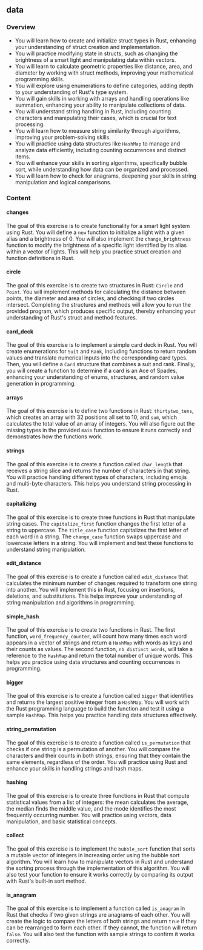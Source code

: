 ## data

### Overview

- You will learn how to create and initialize struct types in Rust, enhancing
  your understanding of struct creation and implementation.
- You will practice modifying state in structs, such as changing the brightness
  of a smart light and manipulating data within vectors.
- You will learn to calculate geometric properties like distance, area, and
  diameter by working with struct methods, improving your mathematical
  programming skills.
- You will explore using enumerations to define categories, adding depth to your
  understanding of Rust's type system.
- You will gain skills in working with arrays and handling operations like
  summation, enhancing your ability to manipulate collections of data.
- You will understand string handling in Rust, including counting characters and
  manipulating their cases, which is crucial for text processing.
- You will learn how to measure string similarity through algorithms, improving
  your problem-solving skills.
- You will practice using data structures like `HashMap` to manage and analyze
  data efficiently, including counting occurrences and distinct items.
- You will enhance your skills in sorting algorithms, specifically bubble sort,
  while understanding how data can be organized and processed.
- You will learn how to check for anagrams, deepening your skills in string
  manipulation and logical comparisons.

### Content

#### changes

The goal of this exercise is to create functionality for a smart light system
using Rust. You will define a `new` function to initialize a light with a given
alias and a brightness of 0. You will also implement the `change_brightness`
function to modify the brightness of a specific light identified by its alias
within a vector of lights. This will help you practice struct creation and
function definitions in Rust.

#### circle

The goal of this exercise is to create two structures in Rust: `Circle` and
`Point`. You will implement methods for calculating the distance between points,
the diameter and area of circles, and checking if two circles intersect.
Completing the structures and methods will allow you to run the provided
program, which produces specific output, thereby enhancing your understanding of
Rust's struct and method features.

#### card_deck

The goal of this exercise is to implement a simple card deck in Rust. You will
create enumerations for `Suit` and `Rank`, including functions to return random
values and translate numerical inputs into the corresponding card types. Then,
you will define a `Card` structure that combines a suit and rank. Finally, you
will create a function to determine if a card is an Ace of Spades, enhancing
your understanding of enums, structures, and random value generation in
programming.

#### arrays

The goal of this exercise is to define two functions in Rust: `thirtytwo_tens`,
which creates an array with 32 positions all set to 10, and `sum`, which
calculates the total value of an array of integers. You will also figure out the
missing types in the provided `main` function to ensure it runs correctly and
demonstrates how the functions work.

#### strings

The goal of this exercise is to create a function called `char_length` that
receives a string slice and returns the number of characters in that string. You
will practice handling different types of characters, including emojis and
multi-byte characters. This helps you understand string processing in Rust.

#### capitalizing

The goal of this exercise is to create three functions in Rust that manipulate
string cases. The `capitalize_first` function changes the first letter of a
string to uppercase. The `title_case` function capitalizes the first letter of
each word in a string. The `change_case` function swaps uppercase and lowercase
letters in a string. You will implement and test these functions to understand
string manipulation.

#### edit_distance

The goal of this exercise is to create a function called `edit_distance` that
calculates the minimum number of changes required to transform one string into
another. You will implement this in Rust, focusing on insertions, deletions, and
substitutions. This helps improve your understanding of string manipulation and
algorithms in programming.

#### simple_hash

The goal of this exercise is to create two functions in Rust. The first
function, `word_frequency_counter`, will count how many times each word appears
in a vector of strings and return a `HashMap` with words as keys and their
counts as values. The second function, `nb_distinct_words`, will take a
reference to the `HashMap` and return the total number of unique words. This
helps you practice using data structures and counting occurrences in
programming.

#### bigger

The goal of this exercise is to create a function called `bigger` that
identifies and returns the largest positive integer from a `HashMap`. You will
work with the Rust programming language to build the function and test it using
a sample `HashMap`. This helps you practice handling data structures
effectively.

#### string_permutation

The goal of this exercise is to create a function called `is_permutation` that
checks if one string is a permutation of another. You will compare the
characters and their counts in both strings, ensuring that they contain the same
elements, regardless of the order. You will practice using Rust and enhance your
skills in handling strings and hash maps.

#### hashing

The goal of this exercise is to create three functions in Rust that compute
statistical values from a list of integers: the mean calculates the average, the
median finds the middle value, and the mode identifies the most frequently
occurring number. You will practice using vectors, data manipulation, and basic
statistical concepts.

#### collect

The goal of this exercise is to implement the `bubble_sort` function that sorts
a mutable vector of integers in increasing order using the bubble sort
algorithm. You will learn how to manipulate vectors in Rust and understand the
sorting process through the implementation of this algorithm. You will also test
your function to ensure it works correctly by comparing its output with Rust's
built-in sort method.

#### is_anagram

The goal of this exercise is to implement a function called `is_anagram` in Rust
that checks if two given strings are anagrams of each other. You will create the
logic to compare the letters of both strings and return `true` if they can be
rearranged to form each other. If they cannot, the function will return `false`.
You will also test the function with sample strings to confirm it works
correctly.
